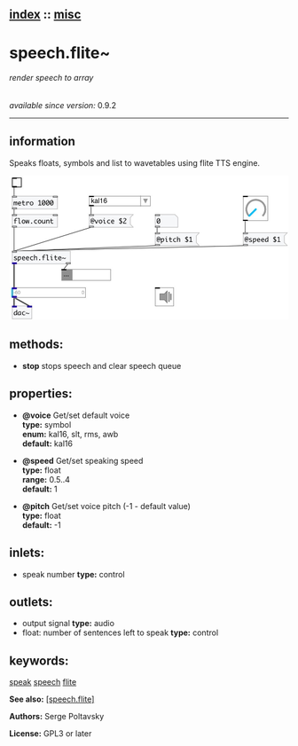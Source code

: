 [index](index.html) :: [misc](category_misc.html)
---

# speech.flite~

###### render speech to array

*available since version:* 0.9.2

---


## information
Speaks floats, symbols and list to wavetables using flite TTS engine.



[![example](../examples/img/speech.flite~.jpg)](../examples/pd/speech.flite~.pd)





## methods:

* **stop**
stops speech and clear speech queue<br>




## properties:

* **@voice** 
Get/set default voice<br>
__type:__ symbol<br>
__enum:__ kal16, slt, rms, awb<br>
__default:__ kal16<br>

* **@speed** 
Get/set speaking speed<br>
__type:__ float<br>
__range:__ 0.5..4<br>
__default:__ 1<br>

* **@pitch** 
Get/set voice pitch (-1 - default value)<br>
__type:__ float<br>
__default:__ -1<br>



## inlets:

* speak number 
__type:__ control<br>



## outlets:

* output signal
__type:__ audio<br>
* float: number of sentences left to speak
__type:__ control<br>



## keywords:

[speak](keywords/speak.html)
[speech](keywords/speech.html)
[flite](keywords/flite.html)



**See also:**
[\[speech.flite\]](speech.flite.html)




**Authors:** Serge Poltavsky




**License:** GPL3 or later





